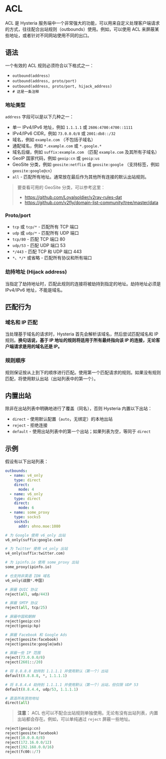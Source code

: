 # ACL

ACL 是 Hysteria 服务端中一个非常强大的功能，可以用来自定义处理客户端请求的方式，往往配合出站规则（outbounds）使用。例如，可以使用 ACL 来屏蔽某些地址，或者针对不同网站使用不同的出口。

## 语法

一个有效的 ACL 规则必须符合以下格式之一：

- `outbound(address)`
- `outbound(address, proto/port)`
- `outbound(address, proto/port, hijack_address)`
- `# 这是一条注释`

### 地址类型

`address` 字段可以是以下几种之一：

- 单一 IPv4/IPv6 地址，例如 `1.1.1.1` 或 `2606:4700:4700::1111`
- IPv4/IPv6 CIDR，例如 `73.0.0.0/8` 或 `2001:db8::/32`
- 域名，例如 `example.com` （不包括子域名）
- 通配域名，例如 `*.example.com` 或 `*.google.*`
- 域名后缀，例如 `suffix:example.com` （匹配 `example.com` 及其所有子域名）
- GeoIP 国家代码，例如 `geoip:cn` 或 `geoip:us`
- GeoSite 分类，例如 `geosite:netflix` 或 `geosite:google` （支持标签，例如 `geosite:google@cn`）
- `all` - 匹配所有地址。通常放在最后作为其他所有连接的默认出站规则。

> 要查看可用的 GeoSite 分类，可以参考这里：
>
> - https://github.com/Loyalsoldier/v2ray-rules-dat
> - https://github.com/v2fly/domain-list-community/tree/master/data

### Proto/port

- `tcp` 或 `tcp/*` - 匹配所有 TCP 端口
- `udp` 或 `udp/*` - 匹配所有 UDP 端口
- `tcp/80` - 匹配 TCP 端口 80
- `udp/53` - 匹配 UDP 端口 53
- `*/443` - 匹配 TCP 和 UDP 端口 443
- `*`、`*/*` 或省略 - 匹配所有协议和所有端口

### 劫持地址 (Hijack address)

当指定了劫持地址时，匹配此规则的连接将被劫持到指定的地址。劫持地址必须是 IPv4/IPv6 地址，不能是域名。

## 匹配行为

### 域名和 IP 匹配

当处理基于域名的请求时，Hysteria 首先会解析该域名，然后尝试匹配域名和 IP 规则。**换句话说，基于 IP 地址的规则将适用于所有最终指向该 IP 的连接，无论客户端请求是用的域名还是 IP。**

### 规则顺序

规则保证按从上到下的顺序进行匹配。使用第一个匹配请求的规则。如果没有规则匹配，将使用默认出站（出站列表中的第一个）。

## 内置出站

除非在出站列表中明确地进行了覆盖（同名），否则 Hysteria 内置以下出站：

- `direct` - 使用默认配置（`auto`，无绑定）的本地出站
- `reject` - 拒绝连接
- `default` - 使用出站列表中的第一个出站；如果列表为空，等同于 `direct`

## 示例

假设有以下出站列表：

```yaml
outbounds:
  - name: v4_only
    type: direct
    direct:
      mode: 4
  - name: v6_only
    type: direct
    direct:
      mode: 6
  - name: some_proxy
    type: socks5
    socks5:
      addr: ohno.moe:1080
```

```python
# 为 Google 使用 v6_only 出站
v6_only(suffix:google.com)

# 为 Twitter 使用 v4_only 出站
v4_only(suffix:twitter.com)

# 为 ipinfo.io 使用 some_proxy 出站
some_proxy(ipinfo.io)

# 也支持非英语 IDN 域名
v6_only(战狼*.中国)

# 屏蔽 QUIC 协议
reject(all, udp/443)

# 屏蔽 SMTP 协议
reject(all, tcp/25)

# 屏蔽中国和朝鲜
reject(geoip:cn)
reject(geoip:kp)

# 屏蔽 Facebook 和 Google Ads
reject(geosite:facebook)
reject(geosite:google@ads)

# 屏蔽一些 IP 范围
reject(73.0.0.0/8)
reject(2601::/20)

# 将 8.8.8.8 劫持到 1.1.1.1 并使用默认（第一个）出站
default(8.8.8.8, *, 1.1.1.1)

# 将 8.8.4.4 劫持到 1.1.1.1 并使用默认（第一个）出站，但仅限 UDP 53
default(8.8.4.4, udp/53, 1.1.1.1)

# 直连所有其他地址
direct(all)
```

> **注意：** ACL 也可以不配合出站规则单独使用。无论有没有出站列表，内置出站都会存在。例如，可以单纯通过 `reject` 屏蔽一些地址。

```python
reject(geoip:cn)
reject(geosite:facebook)
reject(10.0.0.0/8)
reject(172.16.0.0/12)
reject(192.168.0.0/16)
reject(fc00::/7)
```
